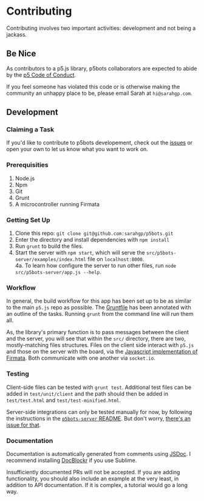 # Contributing

Contributing involves two important activities: development and not being a jackass.

## Be Nice
As contributors to a p5.js library, p5bots collaborators are expected to abide by the [p5 Code of Conduct](https://github.com/processing/p5.js/blob/master/CONTRIBUTING.md).

If you feel someone has violated this code or is otherwise making the community an unhappy place to be, please email Sarah at `hi@sarahgp.com`.

## Development

### Claiming a Task
If you'd like to contribute to p5bots developement, check out the [issues](https://github.com/sarahgp/p5bots/issues) or open your own to let us know what you want to work on.

### Prerequisities
1. Node.js
2. Npm
3. Git
4. Grunt
5. A microcontroller running Firmata

### Getting Set Up
1. Clone this repo: `git clone git@github.com:sarahgp/p5bots.git`
2. Enter the directory and install dependencies with `npm install`
3. Run `grunt` to build the files.
4. Start the server with `npm start`, which will serve the `src/p5bots-server/examples/index.html` file on `localhost:8000`.   
4a. To learn how configure the server to run other files, run `node src/p5bots-server/app.js --help`.

### Workflow
In general, the build workflow for this app has been set up to be as similar to the main `p5.js` repo as possible. The [Gruntfile](Gruntfile.js) has been annotated with an outline of the tasks. Running `grunt` from the command line will run them all.

As, the library's primary function is to pass messages between the client and the server, you will see that within the `src/` directory, there are two, mostly-matching files structures. Files on the client side interact with `p5.js` and those on the server with the board, via the [Javascript implementation of Firmata](https://github.com/jgautier/firmata). Both communicate with one another via `socket.io`.

### Testing
Client-side files can be tested with `grunt test`. Additional test files can be added in `test/unit/client` and the path should then be added in `test/test.html` and `test/test-minified.html`.

Server-side integrations can only be tested manually for now, by following the instructions in the [`p5bots-server` README](src/p5bots-server/README.md). But don't worry, [there's an issue for that](https://github.com/sarahgp/p5bots/issues/1).

### Documentation
Documentation is automatically generated from comments using [JSDoc](http://usejsdoc.org/). I recommend installing [DocBlockr](https://github.com/spadgos/sublime-jsdocs) if you use Sublime.

Insufficiently documented PRs will not be accepted. If you are adding functionality, you should also include an example at the very least, in addition to API documentation. If it is complex, a tutorial would go a long way.